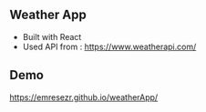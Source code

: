 ## Weather App
* Built with React 
* Used API from : https://www.weatherapi.com/

## Demo 

  https://emresezr.github.io/weatherApp/
